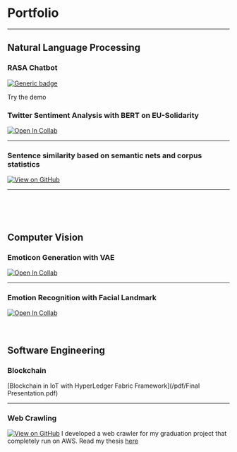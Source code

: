 # Portfolio

---

## Natural Language Processing 

### RASA Chatbot
[![Generic badge](https://img.shields.io/badge/Open-Demo-Blue.svg)](https://shields.io/)  

Try the demo 

### Twitter Sentiment Analysis with BERT on EU-Solidarity
[![Open In Collab](https://colab.research.google.com/assets/colab-badge.svg)](https://colab.research.google.com/assets/colab-badge.svg)

---
### Sentence similarity based on semantic nets and corpus statistics
<!---[![Open Notebook](https://img.shields.io/badge/Jupyter-Open_Notebook-blue?logo=Jupyter)](projects/detect-food-trends-facebook.html)-->
[![View on GitHub](https://img.shields.io/badge/GitHub-View_on_GitHub-blue?logo=GitHub)](https://github.com/nguyenviethoa95/sentence_word_similarity-matrix/blob/main/sentence_word_similarity_matrix.ipynb)

---
<br />
<br />
<br />

## Computer Vision
### Emoticon Generation with VAE 
[![Open In Collab](https://colab.research.google.com/assets/colab-badge.svg)](https://colab.research.google.com/drive/1o1qmBDXCxMhZRncgdA_IdkVNalhIrsVg?usp=sharing)

---

### Emotion Recognition with Facial Landmark
[![Open In Collab](https://colab.research.google.com/assets/colab-badge.svg)](https://colab.research.google.com/drive/1o1qmBDXCxMhZRncgdA_IdkVNalhIrsVg?usp=sharing)
<br />
<br />
<br />
## Software Engineering
### Blockchain
[Blockchain in IoT with HyperLedger Fabric Framework](/pdf/Final Presentation.pdf)

---

### Web Crawling
[![View on GitHub](https://img.shields.io/badge/GitHub-View_on_GitHub-blue?logo=GitHub)](https://github.com/nguyenviethoa95/Baugenehmigung-Crawlerb)
I developed a web crawler for my graduation project that completely run on AWS. Read my thesis [here](BachelorThesis.pdf)


